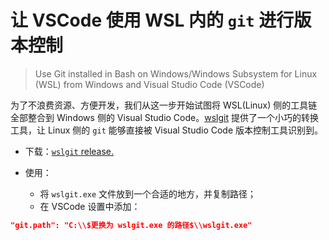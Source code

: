 # 让 VSCode 使用 WSL 内的 `git` 进行版本控制

> Use Git installed in Bash on Windows/Windows Subsystem for Linux (WSL) from Windows and Visual Studio Code (VSCode)

为了不浪费资源、方便开发，我们从这一步开始试图将 WSL(Linux) 侧的工具链全部整合到 Windows 侧的 Visual Studio Code。[wslgit](https://github.com/andy-5/wslgit) 提供了一个小巧的转换工具，让 Linux 侧的 `git` 能够直接被 Visual Studio Code 版本控制工具识别到。

- 下载：[`wslgit` release.](https://github.com/andy-5/wslgit/releases)

- 使用：
    - 将 `wslgit.exe` 文件放到一个合适的地方，并复制路径；
    - 在 VSCode 设置中添加：

```json
"git.path": "C:\\$更换为 wslgit.exe 的路径$\\wslgit.exe"
```